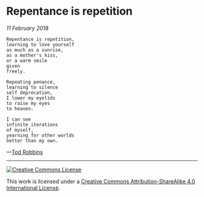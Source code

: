# Repentance is repetition
_11 February 2018_
```
Repentance is repetition,
learning to love yourself
as much as a sunrise,
as a mother's kiss,
or a warm smile
given
freely.

Repeating penance,
learning to silence
self deprecation,
I lower my eyelids
to raise my eyes
to heaven.

I can see
infinite iterations
of myself,
yearning for other worlds
better than my own.
```
—[Tod Robbins](http://todrobbins.com)

---

<a rel="license" href="http://creativecommons.org/licenses/by-sa/4.0/">
<img alt="Creative Commons License" style="border-width:0" src="https://i.creativecommons.org/l/by-sa/4.0/88x31.png" /></a><br />

This work is licensed under a <a rel="license" href="http://creativecommons.org/licenses/by-sa/4.0/">Creative Commons Attribution-ShareAlike 4.0 International License</a>.
